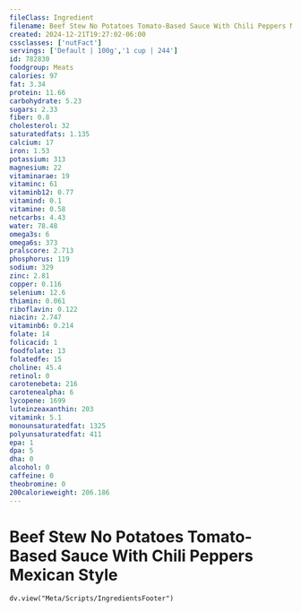 ```yaml
---
fileClass: Ingredient
filename: Beef Stew No Potatoes Tomato-Based Sauce With Chili Peppers Mexican Style
created: 2024-12-21T19:27:02-06:00
cssclasses: ['nutFact']
servings: ['Default | 100g','1 cup | 244']
id: 782830
foodgroup: Meats
calories: 97
fat: 3.34
protein: 11.66
carbohydrate: 5.23
sugars: 2.33
fiber: 0.8
cholesterol: 32
saturatedfats: 1.135
calcium: 17
iron: 1.53
potassium: 313
magnesium: 22
vitaminarae: 19
vitaminc: 61
vitaminb12: 0.77
vitamind: 0.1
vitamine: 0.58
netcarbs: 4.43
water: 78.48
omega3s: 6
omega6s: 373
pralscore: 2.713
phosphorus: 119
sodium: 329
zinc: 2.81
copper: 0.116
selenium: 12.6
thiamin: 0.061
riboflavin: 0.122
niacin: 2.747
vitaminb6: 0.214
folate: 14
folicacid: 1
foodfolate: 13
folatedfe: 15
choline: 45.4
retinol: 0
carotenebeta: 216
carotenealpha: 6
lycopene: 1699
luteinzeaxanthin: 203
vitamink: 5.1
monounsaturatedfat: 1325
polyunsaturatedfat: 411
epa: 1
dpa: 5
dha: 0
alcohol: 0
caffeine: 0
theobromine: 0
200calorieweight: 206.186
---
```


# Beef Stew No Potatoes Tomato-Based Sauce With Chili Peppers Mexican Style

```dataviewjs
dv.view("Meta/Scripts/IngredientsFooter")
```